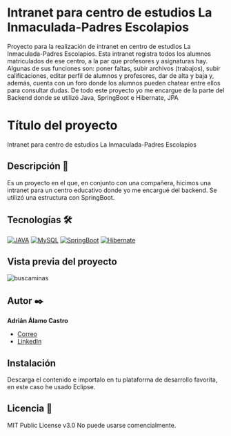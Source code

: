 # Intranet para centro de estudios La Inmaculada-Padres Escolapios
Proyecto para la realización de intranet en centro de estudios La Inmaculada-Padres Escolapios. Esta intranet registra todos los alumnos matriculados de ese centro, a la par que profesores y asignaturas hay. Algunas de sus funciones son: poner faltas, subir archivos (trabajos), subir calificaciones, editar perfil de alumnos y profesores, dar de alta y baja y, además, cuenta con un foro donde los alumnos pueden chatear entre ellos para consultar dudas. De todo este proyecto yo me encargue de la parte del Backend donde se utilizó Java, SpringBoot e Hibernate, JPA

# Título del proyecto
Intranet para centro de estudios La Inmaculada-Padres Escolapios

## Descripción 📑
Es un proyecto en el que, en conjunto con una compañera, hicimos una intranet para un centro educativo donde yo me encargué del backend. Se utilizó una estructura con SpringBoot. 

## Tecnologías 🛠
<!-- Iconos sacados de: https://github.com/hendrasob/badges/blob/master/README.md y https://github.com/alexandresanlim/Badges4-README.md-Profile -->
[![JAVA](https://img.shields.io/badge/Java-E34F26?style=for-the-badge&logo=java&logoColor=white)](https://es.wikipedia.org/wiki/Java)
[![MySQL](https://img.shields.io/badge/MySQL-E34F26?style=for-the-badge&logo=MySQL&logoColor=blue)](https://es.wikipedia.org/wiki/MySQL)
[![SpringBoot](https://img.shields.io/badge/SpringBoot-E34F26?style=for-the-badge&logo=SpringBoot&logoColor=green)](https://es.wikipedia.org/wiki/SpringBoot)
[![Hibernate](https://img.shields.io/badge/Hibernate-E34F28?style=for-the-badge&logo=Hibernate&logoColor=black)](https://es.wikipedia.org/wiki/Hibernate)

## Vista previa del proyecto
![buscaminas](https://github.com/user-attachments/assets/61d0325a-565c-48cf-8e27-7a8a08100fd5)

## Autor ✒️
**Adrián Álamo Castro**

* [Correo](adrala99@gmail.com)
* [LinkedIn](www.linkedin.com/in/adrián-álamo-castro)

## Instalación 
Descarga el contenido e importalo en tu plataforma de desarrollo favorita, en este caso he usado Eclipse.
  
## Licencia 📄
MIT Public License v3.0
No puede usarse comencialmente.


